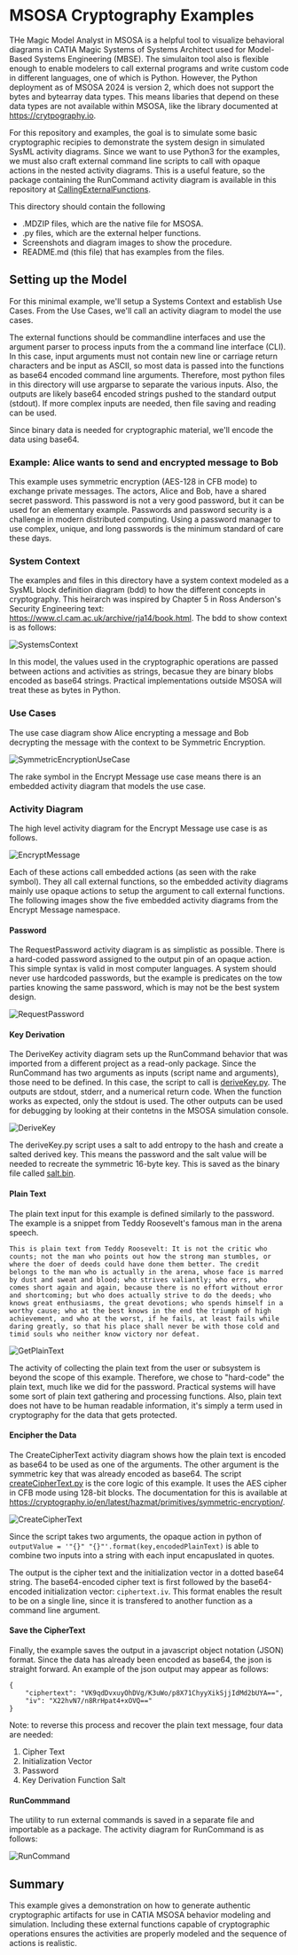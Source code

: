# MSOSA Cryptography Examples
THe Magic Model Analyst in MSOSA is a helpful tool to visualize behavioral diagrams in CATIA Magic Systems of Systems Architect used for Model-Based Systems Engineering (MBSE). The simulaiton tool also is flexible enough to enable modelers to call external programs and write custom code in different languages, one of which is Python. However, the Python deployment as of MSOSA 2024 is version 2, which does not support the bytes and bytearray data types. This means libaries that depend on these data types are not available within MSOSA, like the library documented at https://crytpography.io.

For this repository and examples, the goal is to simulate some basic cryptographic recipies to demonstrate the system design in simulated SysML activity diagrams. Since we want to use Python3 for the examples, we must also craft external command line scripts to call with opaque actions in the nested activity diagrams. This is a useful feature, so the package containing the RunCommand activity diagram is available in this repository at [CallingExternalFunctions](https://github.com/SystemsCyber/MBSE/tree/main/CallingExternalFunctions).

This directory should contain the following
 * .MDZIP files, which are the native file for MSOSA.
 * .py files, which are the external helper functions.
 * Screenshots and diagram images to show the procedure.
 * README.md (this file) that has examples from the files.
 
## Setting up the Model
For this minimal example, we'll setup a Systems Context and establish Use Cases. From the Use Cases, we'll call an activity diagram to model the use cases. 

The external functions should be commandline interfaces and use the argument parser to process inputs from the a command line interface (CLI). In this case, input arguments must not contain new line or carriage return characters and be input as ASCII, so most data is passed into the functions as base64 encoded command line arguments. Therefore, most python files in this directory will use argparse to separate the various inputs. Also, the outputs are likely base64 encoded strings pushed to the standard output (stdout). If more complex inputs are needed, then file saving and reading can be used. 

Since binary data is needed for cryptographic material, we'll encode the data using base64. 

### Example: Alice wants to send and encrypted message to Bob
This example uses symmetric encryption (AES-128 in CFB mode) to exchange private messages. The actors, Alice and Bob, have a shared secret password. This password is not a very good password, but it can be used for an elementary example. Passwords and password security is a challenge in modern distributed computing. Using a password manager to use complex, unique, and long passwords is the minimum standard of care these days.

### System Context
The examples and files in this directory have a system context modeled as a SysML block definition diagram (bdd) to how the different concepts in cryptography. This heirarch was inspired by Chapter 5 in Ross Anderson's Security Engineering text: https://www.cl.cam.ac.uk/archive/rja14/book.html. The bdd to show context is as follows:

![SystemsContext](Context.svg)

In this model, the values used in the cryptographic operations are passed between actions and activities as strings, becasue they are binary blobs encoded as base64 strings. Practical implementations outside MSOSA will treat these as bytes in Python.


### Use Cases
The use case diagram show Alice encrypting a message and Bob decrypting the message with the context to be Symmetric Encryption.

![SymmetricEncryptionUseCase](SymmetricEncryption.svg)

The rake symbol in the Encrypt Message use case means there is an embedded activity diagram that models the use case.

### Activity Diagram

The high level activity diagram for the Encrypt Message use case is as follows.

![EncryptMessage](EncryptMessage.svg)

Each of these actions call embedded actions (as seen with the rake symbol). They all call external functions, so the embedded activity diagrams mainly use opaque actions to setup the argument to call external functions. The following images show the five embedded activity diagrams from the Encrypt Message namespace.

#### Password
The RequestPassword activity diagram is as simplistic as possible. There is a hard-coded password assigned to the output pin of an opaque action. This simple syntax is valid in most computer languages. A system should never use hardcoded passwords, but the example is predicates on the tow parties knowing the same password, which is may not be the best system design. 

![RequestPassword](RequestPassword.svg)

#### Key Derivation
The DeriveKey activity diagram sets up the RunCommand behavior that was imported from a different project as a read-only package. Since the RunCommand has two arguments as inputs (script name and arguments), those need to be defined. In this case, the script to call is [deriveKey.py](deriveKey.py). The outputs are stdout, stderr, and a numerical return code. When the function works as expected, only the stdout is used. The other outputs can be used for debugging by looking at their contetns in the MSOSA simulation console.

![DeriveKey](DeriveKey.svg)

The deriveKey.py script uses a salt to add entropy to the hash and create a salted derived key. This means the password and the salt value will be needed to recreate the symmetric 16-byte key. This is saved as the binary file called [salt.bin](salt.bin).

#### Plain Text
The plain text input for this example is defined similarly to the password. The example is a snippet from Teddy Roosevelt's famous man in the arena speech.
```
This is plain text from Teddy Roosevelt: It is not the critic who counts; not the man who points out how the strong man stumbles, or where the doer of deeds could have done them better. The credit belongs to the man who is actually in the arena, whose face is marred by dust and sweat and blood; who strives valiantly; who errs, who comes short again and again, because there is no effort without error and shortcoming; but who does actually strive to do the deeds; who knows great enthusiasms, the great devotions; who spends himself in a worthy cause; who at the best knows in the end the triumph of high achievement, and who at the worst, if he fails, at least fails while daring greatly, so that his place shall never be with those cold and timid souls who neither know victory nor defeat.
```

![GetPlainText](GetPlainText.png)

The activity of collecting the plain text from the user or subsystem is beyond the scope of this example. Therefore, we chose to "hard-code" the plain text, much like we did for the password. Practical systems will have some sort of plain text gathering and processing functions. Also, plain text does not have to be human readable information, it's simply a term used in cryptography for the data that gets protected.

#### Encipher the Data
The CreateCipherText activity diagram shows how the plain text is encoded as base64 to be used as one of the arguments. The other argument is the symmetric key that was already encoded as base64. The script [createCipherText.py](createCipherText.py) is the core logic of this example. It uses the AES cipher in CFB mode using 128-bit blocks. The documentation for this is available at https://cryptography.io/en/latest/hazmat/primitives/symmetric-encryption/.

![CreateCipherText](CreateCipherText.svg)

Since the script takes two arguments, the opaque action in python of `outputValue = '"{}" "{}"'.format(key,encodedPlainText)` is able to combine two inputs into a string with each input encapuslated in quotes. 

The output is the cipher text and the initialization vector in a dotted base64 string. The base64-encoded cipher text is first followed by the base64-encoded initialization vector: `ciphertext.iv`. This format enables the result to be on a single line, since it is transfered to another function as a command line argument.

#### Save the CipherText
Finally, the example saves the output in a javascript object notation (JSON) format. Since the data has already been encoded as base64, the json is straight forward. An example of the json output may appear as follows:
```
{
    "ciphertext": "VK9qdDvxuyOhDVg/K3uWo/p8X71ChyyXikSjjIdMd2bUYA==", 
    "iv": "X22hvN7/n8RrHpat4+xOVQ=="
}
```
Note: to reverse this process and recover the plain text message, four data are needed:
1. Cipher Text
2. Initialization Vector
3. Password
4. Key Derivation Function Salt

#### RunCommmand
The utility to run external commands is saved in a separate file and importable as a package. The activity diagram for RunCommand is as follows:

![RunCommand](RunCommand.svg)

## Summary
This example gives a demonstration on how to generate authentic cryptographic artifacts for use in CATIA MSOSA behavior modeling and simulation. Including these external functions capable of cryptographic operations ensures the activities are properly modeled and the sequence of actions is realistic. 
